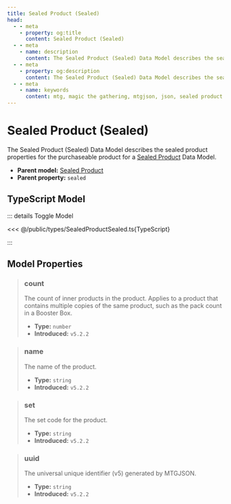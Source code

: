 ```yaml
---
title: Sealed Product (Sealed)
head:
  - - meta
    - property: og:title
      content: Sealed Product (Sealed)
  - - meta
    - name: description
      content: The Sealed Product (Sealed) Data Model describes the sealed product properties for the purchaseable product of a Set Data Model.
  - - meta
    - property: og:description
      content: The Sealed Product (Sealed) Data Model describes the sealed product properties for the purchaseable product of a Set Data Model.
  - - meta
    - name: keywords
      content: mtg, magic the gathering, mtgjson, json, sealed product sealed
---
```


# Sealed Product (Sealed)

The Sealed Product (Sealed) Data Model describes the sealed product properties for the purchaseable product for a [Sealed Product](/data-models/sealed-product/) Data Model.

- **Parent model:** [Sealed Product](/data-models/sealed-product/)
- **Parent property:** `sealed`

## TypeScript Model

::: details Toggle Model

<<< @/public/types/SealedProductSealed.ts{TypeScript}

:::

## Model Properties

> ### count
>
> The count of inner products in the product. Applies to a product that contains multiple copies of the same product, such as the pack count in a Booster Box.
>
> - **Type:** `number`
> - **Introduced:** `v5.2.2`

> ### name
>
> The name of the product.
>
> - **Type:** `string`
> - **Introduced:** `v5.2.2`

> ### set
>
> The set code for the product.
>
> - **Type:** `string`
> - **Introduced:** `v5.2.2`

> ### uuid
>
> The universal unique identifier (v5) generated by MTGJSON.
>
> - **Type:** `string`
> - **Introduced:** `v5.2.2`
